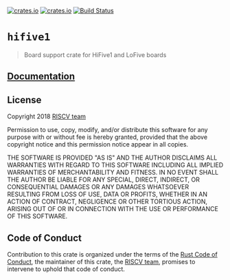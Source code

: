 [![crates.io](https://img.shields.io/crates/d/hifive1.svg)](https://crates.io/crates/hifive1)
[![crates.io](https://img.shields.io/crates/v/hifive1.svg)](https://crates.io/crates/hifive1)
[![Build Status](https://travis-ci.org/riscv-rust/hifive1.svg?branch=master)](https://travis-ci.org/riscv-rust/hifive1)

# `hifive1`

> Board support crate for HiFive1 and LoFive boards

## [Documentation](https://docs.rs/crate/hifive1)

## License

Copyright 2018 [RISCV team][team]

Permission to use, copy, modify, and/or distribute this software for any purpose
with or without fee is hereby granted, provided that the above copyright notice
and this permission notice appear in all copies.

THE SOFTWARE IS PROVIDED "AS IS" AND THE AUTHOR DISCLAIMS ALL WARRANTIES WITH
REGARD TO THIS SOFTWARE INCLUDING ALL IMPLIED WARRANTIES OF MERCHANTABILITY AND
FITNESS. IN NO EVENT SHALL THE AUTHOR BE LIABLE FOR ANY SPECIAL, DIRECT,
INDIRECT, OR CONSEQUENTIAL DAMAGES OR ANY DAMAGES WHATSOEVER RESULTING FROM LOSS
OF USE, DATA OR PROFITS, WHETHER IN AN ACTION OF CONTRACT, NEGLIGENCE OR OTHER
TORTIOUS ACTION, ARISING OUT OF OR IN CONNECTION WITH THE USE OR PERFORMANCE OF
THIS SOFTWARE.

## Code of Conduct

Contribution to this crate is organized under the terms of the [Rust Code of
Conduct][CoC], the maintainer of this crate, the [RISCV team][team], promises
to intervene to uphold that code of conduct.

[CoC]: CODE_OF_CONDUCT.md
[team]: https://github.com/rust-embedded/wg#the-riscv-team
